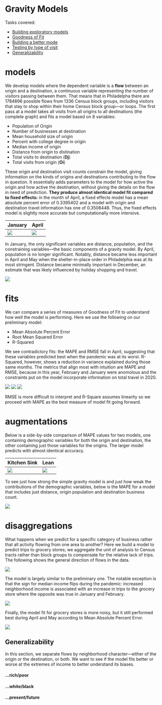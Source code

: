 # Gravity Models

Tasks covered: 
- [Building exploratory models](#models)
- [Goodness of Fit](#fits)
- [Building a better mode](#augmentations)
- [Testing by type of visit](#disaggregations)
- [Generalizability](#generalizability)

# models
We develop models where the dependent variable is a **flow** between an origin and a destination, a continuous variable representing the number of visitors passing between them. That means that in Philadelpha there are 1784896 possible flows from 1336 Census block groups, including visitors that stay to shop within their home Census block group—or loops. The first pass at a model takes all visits from all origins to all destinations (the complete graph) and fits a model based on 8 variables: 

- Population of Origin
- Number of businesses at destination
- Mean household size of origin
- Percent with college degree in origin
- Median income of origin
- Distance from origin to distination
- Total visits to destination (**Dj**)
- Total visits from origin (**Oi**)

These origin and destination visit counts constrain the model, giving information on the kinds of origins and destinations contributing to the flow in question. It essentially adds parameters to the model for how active the origin and how active the destination, without giving the details on the flow in need of prediction. **They produce almost identical model fit compared to fixed effects:** in the month of April, a fixed effects model has a mean absolute percent error of 0.3395402 and a model with origin and destination travel information has one of 0.3508448. Thus, the fixed effects model is slightly more accurate but computationally more intensive. 

| January   | April     |
|-----------|-----------|
| ![](https://raw.githubusercontent.com/asrenninger/networks/master/viz/mod1.png)     | ![](https://raw.githubusercontent.com/asrenninger/networks/master/viz/mod2.png)    |

In January, the only significant variables are distance, population, and the constraining variables—the basic components of a gravity model. By April, population is no longer significant. Notably, distance became less important in April and May when the shelter-in-place order in Philadelphia was at its most stringent. Distance became minimally important in December, an estimate that was likely influenced by holiday shopping and travel. 

![](https://raw.githubusercontent.com/asrenninger/networks/master/viz/coefficients_phl.png)

# fits
We can compare a series of measures of Goodness of Fit to understand how well the model is performing. Here we use the following on our preliminary model: 

- Mean Absolute Percent Error
- Root Mean Squared Error
- R-Squared

We see contradictory fits: the MAPE and RMSE fall in April, suggesting that these variables predicted best when the pandemic was at its worst. R-Squared, however, shows a reduction in variance explained during those same months. The metrics that align most with intuition are MAPE and RMSE, because in this year, February and January were anomolous and the constraints put on the model incorporate information on total travel in 2020. 

![](https://raw.githubusercontent.com/asrenninger/networks/master/viz/mape_phl.png)
![](https://raw.githubusercontent.com/asrenninger/networks/master/viz/rmse_phl.png)
![](https://raw.githubusercontent.com/asrenninger/networks/master/viz/rsquared_phl.png)

RMSE is more difficult to interpret and R-Square assumes linearity so we proceed with MAPE as the best measure of model fit going forward. 

# augmentations

Below is a side-by-side comparison of MAPE values for two models, one containing demographic variables for both the origin and destination, the other containing just those variables for the origins. The larger model predicts with almost identical accuracy.

| Kitchen Sink   | Lean     |
|-----------|-----------|
| ![](https://raw.githubusercontent.com/asrenninger/networks/master/viz/mape_phl_sink.png)     | ![](https://raw.githubusercontent.com/asrenninger/networks/master/viz/mape_phl_lean.png)    |

To see just how strong the simple gravity model is and just how weak the contributions of the demographic variables, below is the MAPE for a model that includes just distance, origin population and destination business count. 

![](https://raw.githubusercontent.com/asrenninger/networks/master/viz/mape_phl_simple.png)

# disaggregations
What happens when we predict for a specific category of business rather that all activity flowing from one area to another? Here we build a model to predict trips to grocery stores; we aggregate the unit of analysis to Census tracts rather than block groups to compensate for the relative lack of trips. The following shows the general direction of flows in the data.

![](https://raw.githubusercontent.com/asrenninger/networks/master/viz/winds_grocery.png)

The model is largely similar to the preliminary one. The notable exception is that the sign for median income flips during the pandemic: increased neighborhood income is associated with an increase in trips to the grocery store where the opposite was true in January and February. 

![](https://raw.githubusercontent.com/asrenninger/networks/master/viz/coefficients_phl_grocery.png)

Finally, the model fit for grocery stores is more noisy, but it still performed best during April and May according to Mean Absolute Percent Error. 

![](https://raw.githubusercontent.com/asrenninger/networks/master/viz/mape_phl_grocery.png)

## Generalizability

In this section, we separate flows by neighborhood character—either of the origin or the destination, or both. We want to see if the model fits better or worse at the extremes of income to better understand its biases. 

#### ...rich/poor
#### ...white/black
#### ...present/future


